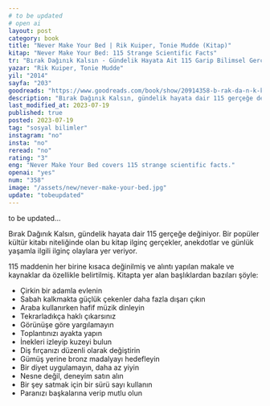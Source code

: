 ```yaml
---
# to be updated
# open ai
layout: post
category: book
title: "Never Make Your Bed | Rik Kuiper, Tonie Mudde (Kitap)"
kitap: "Never Make Your Bed: 115 Strange Scientific Facts"
tr: "Bırak Dağınık Kalsın - Gündelik Hayata Ait 115 Garip Bilimsel Gerçek"
yazar: "Rik Kuiper, Tonie Mudde"
yil: "2014"
sayfa: "203"
goodreads: "https://www.goodreads.com/book/show/20914358-b-rak-da-n-k-kals-n"
description: "Bırak Dağınık Kalsın, gündelik hayata dair 115 gerçeğe değiniyor."
last_modified_at: 2023-07-19
published: true
posted: 2023-07-19
tag: "sosyal bilimler"
instagram: "no"
insta: "no"
reread: "no"
rating: "3"
eng: "Never Make Your Bed covers 115 strange scientific facts."
openai: "yes"
num: "358"
image: "/assets/new/never-make-your-bed.jpg"
update: "tobeupdated"
---
```


to be updated...

Bırak Dağınık Kalsın, gündelik hayata dair 115 gerçeğe değiniyor. Bir popüler kültür kitabı niteliğinde olan bu kitap ilginç gerçekler, anekdotlar ve günlük yaşamla ilgili ilginç olaylara yer veriyor.

115 maddenin her birine kısaca değinilmiş ve alıntı yapılan makale ve kaynaklar da özellikle belirtilmiş. Kitapta yer alan başlıklardan bazıları şöyle:

- Çirkin bir adamla evlenin
- Sabah kalkmakta güçlük çekenler daha fazla dışarı çıkın
- Araba kullanırken hafif müzik dinleyin
- Tekrarladıkça haklı çıkarsınız
- Görünüşe göre yargılamayın
- Toplantınızı ayakta yapın
- İnekleri izleyip kuzeyi bulun
- Diş fırçanızı düzenli olarak değiştirin
- Gümüş yerine bronz madalyayı hedefleyin
- Bir diyet uygulamayın, daha az yiyin
- Nesne değil, deneyim satın alın
- Bir şey satmak için bir sürü sayı kullanın
- Paranızı başkalarına verip mutlu olun
